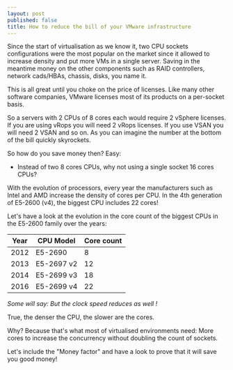 ```yaml
---
layout: post
published: false
title: How to reduce the bill of your VMware infrastructure
---
```

Since the start of virtualisation as we know it, two CPU sockets configurations were the most popular on the market since it allowed to increase density and put more VMs in a single server. Saving in the meantime money on the other components such as RAID controllers, network cads/HBAs, chassis, disks, you name it.

This is all great until you choke on the price of licenses. Like many other software companies, VMware licenses most of its products on a per-socket basis.

So a servers with 2 CPUs of 8 cores each would require 2 vSphere licenses. If you are using vRops you will need 2 vRops licenses. If you use VSAN you will need 2 VSAN and so on. As you can imagine the number at the bottom of the bill quickly skyrockets.

So how do you save money then? Easy:
- Instead of two 8 cores CPUs, why not using a single socket 16 cores CPUs?

With the evolution of processors, every year the manufacturers such as Intel and AMD increase the density of cores per CPU. In the 4th generation of E5-2600 (v4), the biggest CPU includes 22 cores!

Let's have a look at the evolution in the core count of the biggest CPUs in the E5-2600 family over the years:

| Year | CPU Model | Core count |
|------|-----------|------------|
| 2012 | E5-2690   | 8          |
| 2013 | E5-2697 v2| 12         |
| 2014 | E5-2699 v3| 18         |
| 2016 | E5-2699 v4| 22         |

_Some will say: But the clock speed reduces as well !_

True, the denser the CPU, the slower are the cores.

Why? Because that's what most of virtualised environments need: More cores to increase the concurrency without doubling the count of sockets.

Let's include the "Money factor" and have a look to prove that it will save you good money!